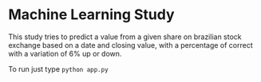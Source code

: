 # Machine Learning Study

This study tries to predict a value from a given share on brazilian stock exchange based on a date and closing value, with a percentage of correct with a variation of 6% up or down.

To run just type `python app.py`